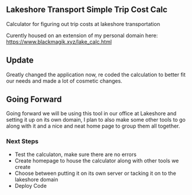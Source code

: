 ## Lakeshore Transport Simple Trip Cost Calc 

Calculator for figuring out trip costs at lakeshore transportation 

Curently housed on an extension of my personal domain here:
https://www.blackmagik.xyz/lake_calc.html

## Update

Greatly changed the application now, re coded the calculation to better fit our needs and made a lot of cosmetic changes.

## Going Forward 

Going forward we will be using this tool in our office at Lakeshore and setting it up on its own domain, I plan to also make some other tools to go along with it and a nice and neat home page to group them all together. 

### Next Steps

- Test the calculaton, make sure there are no errors
- Create homepage to house the calculator along with other tools we create
- Choose between putting it on its own server or tacking it on to the lakeshore domain
- Deploy Code

